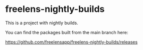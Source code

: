 # freelens-nightly-builds

This is a project with nightly builds.

You can find the packages built from the main branch here:

<https://github.com/freelensapp/freelens-nightly-builds/releases>

